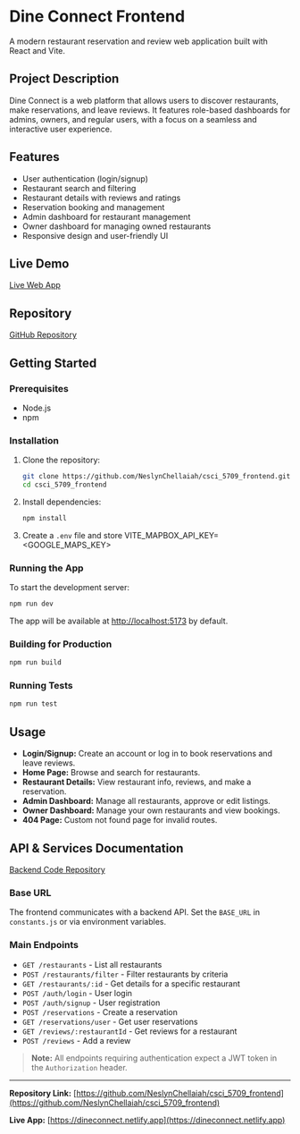 # Dine Connect Frontend

A modern restaurant reservation and review web application built with React and Vite.

## Project Description
Dine Connect is a web platform that allows users to discover restaurants, make reservations, and leave reviews. It features role-based dashboards for admins, owners, and regular users, with a focus on a seamless and interactive user experience.

## Features
- User authentication (login/signup)
- Restaurant search and filtering
- Restaurant details with reviews and ratings
- Reservation booking and management
- Admin dashboard for restaurant management
- Owner dashboard for managing owned restaurants
- Responsive design and user-friendly UI

## Live Demo
[Live Web App](https://dineconnect.netlify.app)

## Repository
[GitHub Repository](https://github.com/NeslynChellaiah/csci_5709_frontend)

## Getting Started

### Prerequisites
- Node.js
- npm

### Installation
1. Clone the repository:
   ```bash
   git clone https://github.com/NeslynChellaiah/csci_5709_frontend.git
   cd csci_5709_frontend
   ```
2. Install dependencies:
   ```bash
   npm install
   ```
3. Create a `.env` file and store VITE_MAPBOX_API_KEY=<GOOGLE_MAPS_KEY>

### Running the App
To start the development server:
```bash
npm run dev
```
The app will be available at [http://localhost:5173](http://localhost:5173) by default.

### Building for Production
```bash
npm run build
```

### Running Tests
```bash
npm run test
```

## Usage
- **Login/Signup:** Create an account or log in to book reservations and leave reviews.
- **Home Page:** Browse and search for restaurants.
- **Restaurant Details:** View restaurant info, reviews, and make a reservation.
- **Admin Dashboard:** Manage all restaurants, approve or edit listings.
- **Owner Dashboard:** Manage your own restaurants and view bookings.
- **404 Page:** Custom not found page for invalid routes.

## API & Services Documentation
[Backend Code Repository](https://github.com/Siva-2707/DineConnect)

### Base URL
The frontend communicates with a backend API. Set the `BASE_URL` in `constants.js` or via environment variables.

### Main Endpoints
- `GET /restaurants` - List all restaurants
- `POST /restaurants/filter` - Filter restaurants by criteria
- `GET /restaurants/:id` - Get details for a specific restaurant
- `POST /auth/login` - User login
- `POST /auth/signup` - User registration
- `POST /reservations` - Create a reservation
- `GET /reservations/user` - Get user reservations
- `GET /reviews/:restaurantId` - Get reviews for a restaurant
- `POST /reviews` - Add a review

> **Note:** All endpoints requiring authentication expect a JWT token in the `Authorization` header.

---

**Repository Link:** [https://github.com/NeslynChellaiah/csci_5709_frontend](https://github.com/NeslynChellaiah/csci_5709_frontend)

**Live App:** [https://dineconnect.netlify.app](https://dineconnect.netlify.app)
